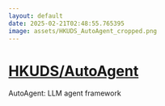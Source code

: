 ```yaml
---
layout: default
date: 2025-02-21T02:48:55.765395
image: assets/HKUDS_AutoAgent_cropped.png
---
```


# [HKUDS/AutoAgent](https://github.com/HKUDS/AutoAgent)

AutoAgent: LLM agent framework
